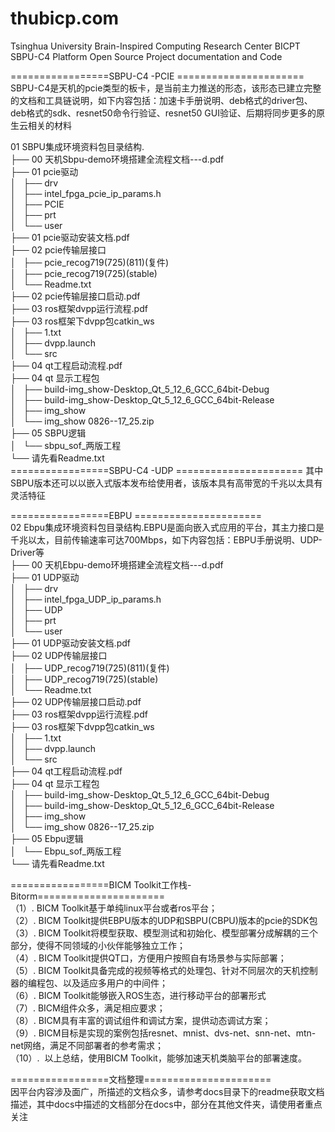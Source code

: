 # thubicp.com
Tsinghua University Brain-Inspired Computing Research Center
BICPT SBPU-C4 Platform Open Source Project documentation and Code

=================SBPU-C4 -PCIE ======================  
SBPU-C4是天机的pcie类型的板卡，是当前主力推送的形态，该形态已建立完整的文档和工具链说明，如下内容包括：加速卡手册说明、deb格式的driver包、deb格式的sdk、resnet50命令行验证、resnet50 GUI验证、后期将同步更多的原生云相关的材料  

01 SBPU集成环境资料包目录结构.  
├── 00 天机Sbpu-demo环境搭建全流程文档---d.pdf  
├── 01 pcie驱动  
│   ├── drv  
│   ├── intel_fpga_pcie_ip_params.h  
│   ├── PCIE  
│   ├── prt  
│   └── user  
├── 01 pcie驱动安装文档.pdf  
├── 02 pcie传输层接口  
│   ├── pcie_recog719(725)(811)(复件)  
│   ├── pcie_recog719(725)(stable)  
│   └── Readme.txt  
├── 02 pcie传输层接口启动.pdf  
├── 03 ros框架dvpp运行流程.pdf  
├── 03 ros框架下dvpp包catkin_ws  
│   ├── 1.txt  
│   ├── dvpp.launch  
│   └── src  
├── 04 qt工程启动流程.pdf  
├── 04 qt 显示工程包  
│   ├── build-img_show-Desktop_Qt_5_12_6_GCC_64bit-Debug  
│   ├── build-img_show-Desktop_Qt_5_12_6_GCC_64bit-Release  
│   ├── img_show  
│   └── img_show 0826--17_25.zip  
├── 05 SBPU逻辑  
│   └── sbpu_sof_两版工程  
└── 请先看Readme.txt    
=================SBPU-C4 -UDP ====================== 
其中SBPU版本还可以以嵌入式版本发布给使用者，该版本具有高带宽的千兆以太具有灵活特征


=================EBPU ======================  
02 Ebpu集成环境资料包目录结构.EBPU是面向嵌入式应用的平台，其主力接口是千兆以太，目前传输速率可达700Mbps，如下内容包括：EBPU手册说明、UDP-Driver等  
├── 00 天机Ebpu-demo环境搭建全流程文档---d.pdf  
├── 01 UDP驱动  
│   ├── drv  
│   ├── intel_fpga_UDP_ip_params.h  
│   ├── UDP  
│   ├── prt  
│   └── user  
├── 01 UDP驱动安装文档.pdf  
├── 02 UDP传输层接口  
│   ├── UDP_recog719(725)(811)(复件)  
│   ├── UDP_recog719(725)(stable)  
│   └── Readme.txt  
├── 02 UDP传输层接口启动.pdf  
├── 03 ros框架dvpp运行流程.pdf  
├── 03 ros框架下dvpp包catkin_ws  
│   ├── 1.txt  
│   ├── dvpp.launch  
│   └── src  
├── 04 qt工程启动流程.pdf  
├── 04 qt 显示工程包  
│   ├── build-img_show-Desktop_Qt_5_12_6_GCC_64bit-Debug  
│   ├── build-img_show-Desktop_Qt_5_12_6_GCC_64bit-Release  
│   ├── img_show  
│   └── img_show 0826--17_25.zip  
├── 05 Ebpu逻辑  
│   └── Ebpu_sof_两版工程  
└── 请先看Readme.txt  

=================BICM Toolkit工作栈-Bitorm======================  
（1）. BICM Toolkit基于单纯linux平台或者ros平台；  
（2）. BICM Toolkit提供EBPU版本的UDP和SBPU(CBPU)版本的pcie的SDK包  
（3）. BICM Toolkit将模型获取、模型测试和初始化、模型部署分成解耦的三个部分，使得不同领域的小伙伴能够独立工作；  
（4）. BICM Toolkit提供QT口，方便用户按照自有场景参与实际部署；  
（5）. BICM Toolkit具备完成的视频等格式的处理包、针对不同层次的天机控制器的编程包、以及适应多用户的中间件；  
（6）. BICM Toolkit能够嵌入ROS生态，进行移动平台的部署形式  
（7）. BICM组件众多，满足相应要求；  
（8）. BICM具有丰富的调试组件和调试方案，提供动态调试方案；  
（9）. BICM目标是实现的案例包括resnet、mnist、dvs-net、snn-net、mtn-net网络，满足不同部署者的参考需求；  
（10）.  以上总结，使用BICM Toolkit，能够加速天机类脑平台的部署速度。  

=================文档整理======================  
因平台内容涉及面广，所描述的文档众多，请参考docs目录下的readme获取文档描述，其中docs中描述的文档部分在docs中，部分在其他文件夹，请使用者重点关注  
